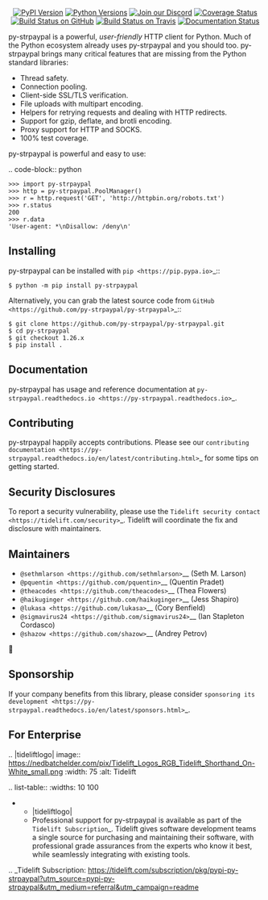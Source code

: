    <p align="center">
      <a href="https://pypi.org/project/py-strpaypal"><img alt="PyPI Version" src="https://img.shields.io/pypi/v/py-strpaypal.svg?maxAge=86400" /></a>
      <a href="https://pypi.org/project/py-strpaypal"><img alt="Python Versions" src="https://img.shields.io/pypi/pyversions/py-strpaypal.svg?maxAge=86400" /></a>
      <a href="https://discord.gg/CHEgCZN"><img alt="Join our Discord" src="https://img.shields.io/discord/756342717725933608?color=%237289da&label=discord" /></a>
      <a href="https://codecov.io/gh/py-strpaypal/py-strpaypal"><img alt="Coverage Status" src="https://img.shields.io/codecov/c/github/py-strpaypal/py-strpaypal.svg" /></a>
      <a href="https://github.com/py-strpaypal/py-strpaypal/actions?query=workflow%3ACI"><img alt="Build Status on GitHub" src="https://github.com/py-strpaypal/py-strpaypal/workflows/CI/badge.svg" /></a>
      <a href="https://travis-ci.org/py-strpaypal/py-strpaypal"><img alt="Build Status on Travis" src="https://travis-ci.org/py-strpaypal/py-strpaypal.svg?branch=master" /></a>
      <a href="https://py-strpaypal.readthedocs.io"><img alt="Documentation Status" src="https://readthedocs.org/projects/py-strpaypal/badge/?version=latest" /></a>
   </p>

py-strpaypal is a powerful, *user-friendly* HTTP client for Python. Much of the
Python ecosystem already uses py-strpaypal and you should too.
py-strpaypal brings many critical features that are missing from the Python
standard libraries:

- Thread safety.
- Connection pooling.
- Client-side SSL/TLS verification.
- File uploads with multipart encoding.
- Helpers for retrying requests and dealing with HTTP redirects.
- Support for gzip, deflate, and brotli encoding.
- Proxy support for HTTP and SOCKS.
- 100% test coverage.

py-strpaypal is powerful and easy to use:

.. code-block:: python

    >>> import py-strpaypal
    >>> http = py-strpaypal.PoolManager()
    >>> r = http.request('GET', 'http://httpbin.org/robots.txt')
    >>> r.status
    200
    >>> r.data
    'User-agent: *\nDisallow: /deny\n'


Installing
----------

py-strpaypal can be installed with `pip <https://pip.pypa.io>`_::

    $ python -m pip install py-strpaypal

Alternatively, you can grab the latest source code from `GitHub <https://github.com/py-strpaypal/py-strpaypal>`_::

    $ git clone https://github.com/py-strpaypal/py-strpaypal.git
    $ cd py-strpaypal
    $ git checkout 1.26.x
    $ pip install .


Documentation
-------------

py-strpaypal has usage and reference documentation at `py-strpaypal.readthedocs.io <https://py-strpaypal.readthedocs.io>`_.


Contributing
------------

py-strpaypal happily accepts contributions. Please see our
`contributing documentation <https://py-strpaypal.readthedocs.io/en/latest/contributing.html>`_
for some tips on getting started.


Security Disclosures
--------------------

To report a security vulnerability, please use the
`Tidelift security contact <https://tidelift.com/security>`_.
Tidelift will coordinate the fix and disclosure with maintainers.


Maintainers
-----------

- `@sethmlarson <https://github.com/sethmlarson>`__ (Seth M. Larson)
- `@pquentin <https://github.com/pquentin>`__ (Quentin Pradet)
- `@theacodes <https://github.com/theacodes>`__ (Thea Flowers)
- `@haikuginger <https://github.com/haikuginger>`__ (Jess Shapiro)
- `@lukasa <https://github.com/lukasa>`__ (Cory Benfield)
- `@sigmavirus24 <https://github.com/sigmavirus24>`__ (Ian Stapleton Cordasco)
- `@shazow <https://github.com/shazow>`__ (Andrey Petrov)

👋


Sponsorship
-----------

If your company benefits from this library, please consider `sponsoring its
development <https://py-strpaypal.readthedocs.io/en/latest/sponsors.html>`_.


For Enterprise
--------------

.. |tideliftlogo| image:: https://nedbatchelder.com/pix/Tidelift_Logos_RGB_Tidelift_Shorthand_On-White_small.png
   :width: 75
   :alt: Tidelift

.. list-table::
   :widths: 10 100

   * - |tideliftlogo|
     - Professional support for py-strpaypal is available as part of the `Tidelift
       Subscription`_.  Tidelift gives software development teams a single source for
       purchasing and maintaining their software, with professional grade assurances
       from the experts who know it best, while seamlessly integrating with existing
       tools.

.. _Tidelift Subscription: https://tidelift.com/subscription/pkg/pypi-py-strpaypal?utm_source=pypi-py-strpaypal&utm_medium=referral&utm_campaign=readme
